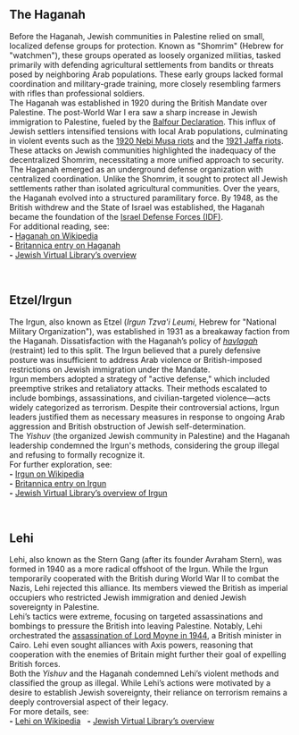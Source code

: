 ## The Haganah  
Before the Haganah, Jewish communities in Palestine relied on small, localized defense groups for protection. Known as "Shomrim" (Hebrew for "watchmen"), these groups operated as loosely organized militias, tasked primarily with defending agricultural settlements from bandits or threats posed by neighboring Arab populations. These early groups lacked formal coordination and military-grade training, more closely resembling farmers with rifles than professional soldiers.  
‎
The Haganah was established in 1920 during the British Mandate over Palestine. The post-World War I era saw a sharp increase in Jewish immigration to Palestine, fueled by the [Balfour Declaration](https://www.britannica.com/event/Balfour-Declaration). This influx of Jewish settlers intensified tensions with local Arab populations, culminating in violent events such as the [1920 Nebi Musa riots](https://en.wikipedia.org/wiki/1920_Nebi_Musa_riots) and the [1921 Jaffa riots](https://en.wikipedia.org/wiki/Jaffa_riots). These attacks on Jewish communities highlighted the inadequacy of the decentralized Shomrim, necessitating a more unified approach to security.  
‎
The Haganah emerged as an underground defense organization with centralized coordination. Unlike the Shomrim, it sought to protect all Jewish settlements rather than isolated agricultural communities. Over the years, the Haganah evolved into a structured paramilitary force. By 1948, as the British withdrew and the State of Israel was established, the Haganah became the foundation of the [Israel Defense Forces (IDF)](https://www.britannica.com/topic/Haganah).  
‎
For additional reading, see:  
‎ ‎ **-** [Haganah on Wikipedia](https://en.wikipedia.org/wiki/Haganah)  
‎ ‎ **-** [Britannica entry on Haganah](https://www.britannica.com/topic/Haganah)  
‎ ‎ **-** [Jewish Virtual Library’s overview](https://www.jewishvirtuallibrary.org/the-haganah)  

‎

## Etzel/Irgun  
The Irgun, also known as Etzel (*Irgun Tzva'i Leumi*, Hebrew for "National Military Organization"), was established in 1931 as a breakaway faction from the Haganah. Dissatisfaction with the Haganah’s policy of [_havlagah_](https://en.wikipedia.org/wiki/Havlagah) (restraint) led to this split. The Irgun believed that a purely defensive posture was insufficient to address Arab violence or British-imposed restrictions on Jewish immigration under the Mandate.  
‎
Irgun members adopted a strategy of "active defense," which included preemptive strikes and retaliatory attacks. Their methods escalated to include bombings, assassinations, and civilian-targeted violence—acts widely categorized as terrorism. Despite their controversial actions, Irgun leaders justified them as necessary measures in response to ongoing Arab aggression and British obstruction of Jewish self-determination.  
‎
The *Yishuv* (the organized Jewish community in Palestine) and the Haganah leadership condemned the Irgun's methods, considering the group illegal and refusing to formally recognize it.  
‎
For further exploration, see:  
‎ ‎ **-** [Irgun on Wikipedia](https://en.wikipedia.org/wiki/Irgun)  
‎ ‎ **-** [Britannica entry on Irgun](https://www.britannica.com/topic/Irgun-Zvai-Leumi)  
‎ ‎ **-** [Jewish Virtual Library’s overview of Irgun](https://www.jewishvirtuallibrary.org/background-and-overview-of-the-irgun-etzel)  

‎

## Lehi  
Lehi, also known as the Stern Gang (after its founder Avraham Stern), was formed in 1940 as a more radical offshoot of the Irgun. While the Irgun temporarily cooperated with the British during World War II to combat the Nazis, Lehi rejected this alliance. Its members viewed the British as imperial occupiers who restricted Jewish immigration and denied Jewish sovereignty in Palestine.  
‎
Lehi’s tactics were extreme, focusing on targeted assassinations and bombings to pressure the British into leaving Palestine. Notably, Lehi orchestrated the [assassination of Lord Moyne in 1944](https://en.wikipedia.org/wiki/Assassination_of_Lord_Moyne), a British minister in Cairo. Lehi even sought alliances with Axis powers, reasoning that cooperation with the enemies of Britain might further their goal of expelling British forces.  
‎
Both the *Yishuv* and the Haganah condemned Lehi’s violent methods and classified the group as illegal. While Lehi’s actions were motivated by a desire to establish Jewish sovereignty, their reliance on terrorism remains a deeply controversial aspect of their legacy.  
‎
For more details, see:  
‎ ‎ **-** [Lehi on Wikipedia](https://en.wikipedia.org/wiki/Lehi_(militant_group))  
‎ ‎ **-** [Jewish Virtual Library’s overview](https://www.jewishvirtuallibrary.org/lo-x1e25-amei-x1e24-erut-israel)  